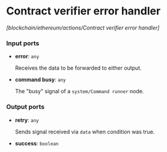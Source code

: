 # Contract verifier error handler

_[blockchain/ethereum/actions/Contract verifier error handler]_

### Input ports

* __error__: ` any `

    Receives the data to be forwarded to either output.


* __command busy__: ` any `

    The "busy" signal of a `system/Command runner` node.

### Output ports

* __retry__: ` any `

    Sends signal received via `data` when condition was true.


* __success__: ` boolean `

